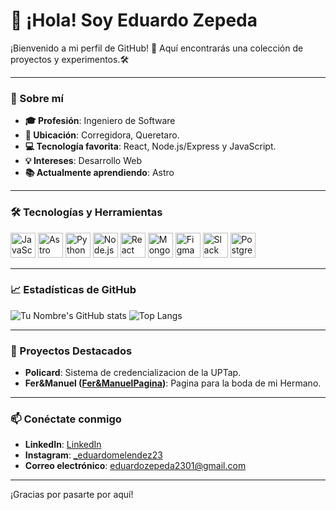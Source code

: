 # 👋 ¡Hola! Soy Eduardo Zepeda

¡Bienvenido a mi perfil de GitHub! 🚀 Aquí encontrarás una colección de proyectos y experimentos.🛠️

---

### 🌱 Sobre mí
- **🎓 Profesión**: Ingeniero de Software
- **📍 Ubicación**: Corregidora, Queretaro.
- **💻 Tecnología favorita**: React, Node.js/Express y JavaScript.
- **💡 Intereses**: Desarrollo Web
- **📚 Actualmente aprendiendo**: Astro

---

### 🛠️ Tecnologías y Herramientas


<p>
  <img src="https://cdn.jsdelivr.net/gh/devicons/devicon/icons/javascript/javascript-original.svg" alt="JavaScript" width="40" height="40"/>
  <img src="https://cdn.jsdelivr.net/gh/devicons/devicon/icons/astro/astro-original.svg" alt="Astro" width="40" height="40"/>
  <img src="https://cdn.jsdelivr.net/gh/devicons/devicon/icons/python/python-original.svg" alt="Python" width="40" height="40"/>
  <img src="https://cdn.jsdelivr.net/gh/devicons/devicon/icons/nodejs/nodejs-original.svg" alt="Node.js" width="40" height="40"/>
  <img src="https://cdn.jsdelivr.net/gh/devicons/devicon/icons/react/react-original.svg" alt="React" width="40" height="40"/>
  <img src="https://cdn.jsdelivr.net/gh/devicons/devicon/icons/mongodb/mongodb-original.svg" alt="MongoDB" width="40" height="40"/>
  <img src="https://cdn.jsdelivr.net/gh/devicons/devicon/icons/figma/figma-original.svg" alt="Figma" width="40" height="40"/>
  <img src="https://cdn.jsdelivr.net/gh/devicons/devicon/icons/slack/slack-original.svg" alt="Slack" width="40" height="40"/>
  <img src="https://cdn.jsdelivr.net/gh/devicons/devicon/icons/postgresql/postgresql-original.svg" alt="PostgreSQL" width="40" height="40"/>
</p>

---

### 📈 Estadísticas de GitHub
![Tu Nombre's GitHub stats](https://github-readme-stats.vercel.app/api?username=EduardoZepedaDev&show_icons=true&theme=dark)
![Top Langs](https://github-readme-stats.vercel.app/api/top-langs/?username=EduardoZepedaDev&layout=compact&theme=dark)

---

### 🚀 Proyectos Destacados
- **Policard**: Sistema de credencializacion de la UPTap.
- **Fer&Manuel ([Fer&ManuelPagina](https://fernanda-and-manuel.onrender.com))**: Pagina para la boda de mi Hermano.

---

### 📫 Conéctate conmigo
- **LinkedIn**: [LinkedIn](www.linkedin.com/in/cezm)
- **Instagram**: [_eduardomelendez23](https://www.instagram.com/_eduardomelendez23/)
- **Correo electrónico**: [eduardozepeda2301@gmail.com](mailto:eduardozepeda2301@gmail.com)

---

¡Gracias por pasarte por aquí! 
